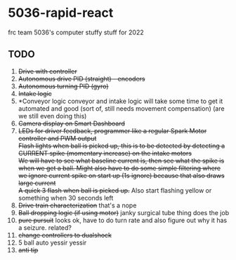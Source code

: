 # 5036-rapid-react
frc team 5036's computer stuffy stuff for 2022


## TODO
1. ~~Drive with controller~~
2. ~~Autonomous drive PID (straight) - encoders~~
3. ~~Autonomous turning PID (gyro)~~
4. ~~Intake logic~~
5. \*Conveyor logic
    conveyor and intake logic will take some time to get it automated and good (sort of, still needs movement compensation) (are we still even doing this)
6. ~~Camera display on Smart Dashboard~~
7. ~~LEDs for driver feedback, programmer like a regular Spark Motor controller and PWM output  
    Flash lights when ball is picked up, this is to be detected by detecting a CURRENT spike (momentary increase) on the intake motors  
    We will have to see what baseline current is, then see what the spike is when we get a ball. Might also have to do some simple filtering where we ignore current spike on start up (1s ignore) because that also draws large current  
    A quick 3 flash when ball is picked up.~~
    Also start flashing yellow or something when 30 seconds left
8. ~~Drive train characterization~~ that's a nope
9. ~~Ball dropping logic (if using motor)~~ janky surgical tube thing does the job
10. ~~pure pursuit~~ looks ok, have to do turn rate and also figure out why it has a seizure. related?
11. ~~change controllers to dualshock~~
12. 5 ball auto yessir yessir
13. ~~anti tip~~
